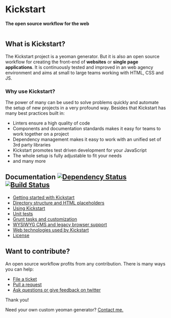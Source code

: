 # Kickstart

<b>The open source workflow for the web</b>

<img src="https://raw.githubusercontent.com/markusfalk/generator-kickstart/20150425_falk_release-v3.2.0/docs/kickstart.png" alt="">

## What is Kickstart?

The Kickstart project is a yeoman generator. But it is also an open source workflow for creating the front-end of **websites** or **single page applications**.
It is continuously tested and improved in an web agency environment and aims at small to large teams working with HTML, CSS and JS.

### Why use Kickstart?

The power of many can be used to solve problems quickly and automate the setup of new projects in a very profound way. Besides that Kickstart has many best practices built in:

* Linters ensure a high quality of code
* Components and documentation standards makes it easy for teams to work together on a project
* Dependency management makes it easy to work with an unified set of 3rd party libraries
* Kickstart promotes test driven development for your JavaScript
* The whole setup is fully adjustable to fit your needs
* and many more

## Documentation [![Dependency Status](https://gemnasium.com/markusfalk/generator-kickstart.svg)](https://gemnasium.com/markusfalk/generator-kickstart) [![Build Status](https://travis-ci.org/markusfalk/generator-kickstart.svg?branch=20150416_falk_test-creation-pass)](https://travis-ci.org/markusfalk/generator-kickstart)

* [Getting started with Kickstart](https://github.com/markusfalk/generator-kickstart/blob/20150425_falk_release-v3.2.0/docs/getting-started.md)
* [Directory structure and HTML placeholders](https://github.com/markusfalk/generator-kickstart/blob/20150425_falk_release-v3.2.0/docs/directory-structure.md)
* [Using Kickstart](https://github.com/markusfalk/generator-kickstart/blob/20150425_falk_release-v3.2.0/docs/using-kickstart.md)
* [Unit tests](https://github.com/markusfalk/generator-kickstart/blob/20150425_falk_release-v3.2.0/docs/unit-tests.md)
* [Grunt tasks and customization](https://github.com/markusfalk/generator-kickstart/blob/20150425_falk_release-v3.2.0/docs/grunt-customization.md)
* [WYSIWYG CMS and legacy browser support](https://github.com/markusfalk/generator-kickstart/blob/20150425_falk_release-v3.2.0/docs/wysiwyg-legacy.md)
* [Web technologies used by Kickstart](https://github.com/markusfalk/generator-kickstart/blob/20150425_falk_release-v3.2.0/docs/technologies.md)
* [License](https://github.com/markusfalk/generator-kickstart/blob/20150425_falk_release-v3.2.0/docs/license.md)

## Want to contribute?

An open source workflow profits from any contribution. There is many ways you can help:

* [File a ticket](https://github.com/markusfalk/generator-kickstart/issues)
* [Pull a request](https://github.com/markusfalk/generator-kickstart/pulls)
* [Ask questions or give feedback on twitter](https://twitter.com/os_workflow)

Thank you!

Need your own custom yeoman generator? [Contact me.](mailto:mail@markus-falk.com)
